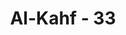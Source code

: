 ---
title: "Al-Kahf - 33"
no: 33
arabic_no: ٣٣
ayah: كِلْتَا الْجَنَّتَيْنِ اٰتَتْ اُكُلَهَا وَلَمْ تَظْلِمْ مِّنْهُ شَيْـًٔاۙ وَّفَجَّرْنَا خِلٰلَهُمَا نَهَرًاۙ  
translation: "Kedua kebun itu menghasilkan buahnya, dan tidak berkurang (buahnya) sedikit pun, dan di celah-celah kedua kebun itu Kami alirkan sungai, "
tafsir: "Dalam ayat ini, Allah swt menerangkan tentang keadaan kedua kebun yang penuh dengan buah-buahan sepanjang tahun itu. Pohon-pohonnya selalu rindang dan lebat. Sedikit pun kedua kebun itu tidak pernah mengalami kemunduran dan kekurangan sepanjang musim. Keduanya selalu memberikan hasil yang membawa kemakmuran kepada pemiliknya. Di tengah-tengah kebun itu mengalir sebuah sungai yang setiap waktu dapat mengairi tanah dan ladang-ladang di sekitarnya. Pengairan yang teratur menyebabkan tanaman selalu subur, dan sungai yang mengalir itu benar-benar menambah keindahannya. Itulah kenikmatan besar yang telah dilimpahkan Allah kepada pemiliknya."
---